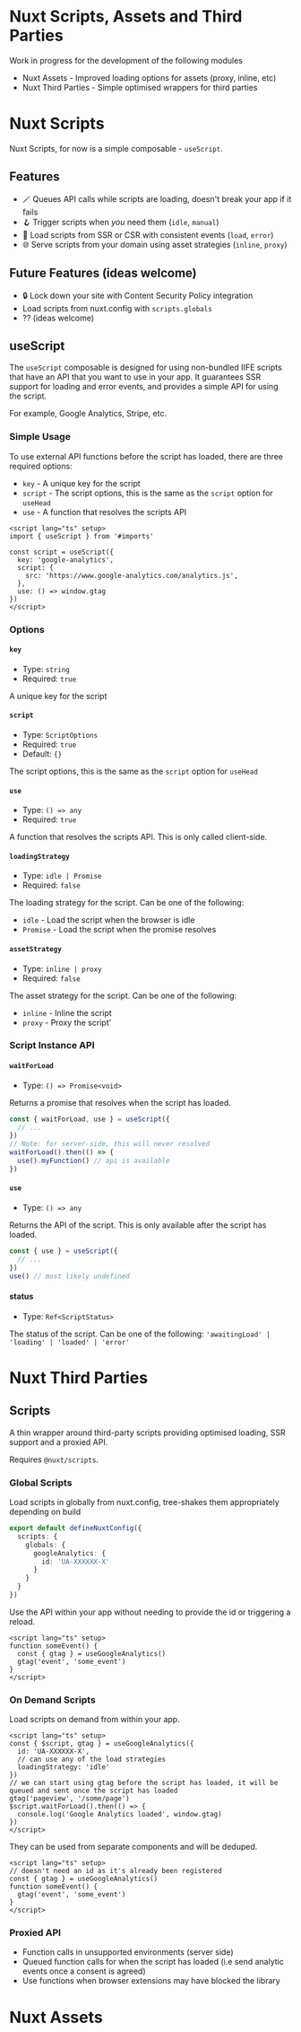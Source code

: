 # Nuxt Scripts, Assets and Third Parties

Work in progress for the development of the following modules
- Nuxt Assets - Improved loading options for assets (proxy, inline, etc)
- Nuxt Third Parties - Simple optimised wrappers for third parties

# Nuxt Scripts

Nuxt Scripts, for now is a simple composable - `useScript`.

## Features

- 🪄 Queues API calls while scripts are loading, doesn't break your app if it fails
- 🪝 Trigger scripts when _you_ need them (`idle`, `manual`)
- 💎 Load scripts from SSR or CSR with consistent events (`load`, `error`)
- 🌐 Serve scripts from your domain using asset strategies (`inline`, `proxy`)

## Future Features (ideas welcome)

- 🔒 Lock down your site with Content Security Policy integration
- Load scripts from nuxt.config with `scripts.globals`
- ?? (ideas welcome)


## useScript

The `useScript` composable is designed for
using non-bundled IIFE scripts that have an API that you want to use in your app. It guarantees SSR support for loading and 
error events, and provides a simple API for using the script.

For example, Google Analytics, Stripe, etc.

### Simple Usage

To use external API functions before the script has loaded, there are three required options:
- `key` - A unique key for the script
- `script` - The script options, this is the same as the `script` option for `useHead`
- `use` - A function that resolves the scripts API

```vue
<script lang="ts" setup>
import { useScript } from '#imports'

const script = useScript({
  key: 'google-analytics',
  script: {
    src: 'https://www.google-analytics.com/analytics.js',
  },
  use: () => window.gtag
})
</script>
```

### Options

#### `key`

- Type: `string`
- Required: `true`

A unique key for the script

#### `script`

- Type: `ScriptOptions`
- Required: `true`
- Default: `{}`

The script options, this is the same as the `script` option for `useHead`

#### `use`

- Type: `() => any`
- Required: `true`

A function that resolves the scripts API. This is only called client-side.

#### `loadingStrategy`

- Type: `idle | Promise`
- Required: `false`

The loading strategy for the script. Can be one of the following:
- `idle` - Load the script when the browser is idle
- `Promise` - Load the script when the promise resolves

#### `assetStrategy`

- Type: `inline | proxy`
- Required: `false`

The asset strategy for the script. Can be one of the following:
- `inline` - Inline the script
- `proxy` - Proxy the script'

### Script Instance API

#### `waitForLoad`

- Type: `() => Promise<void>`

Returns a promise that resolves when the script has loaded.

```ts
const { waitForLoad, use } = useScript({
  // ...
})
// Note: for server-side, this will never resolved 
waitForLoad().then(() => {
  use().myFunction() // api is available
})
```

#### `use`

- Type: `() => any`

Returns the API of the script. This is only available after the script has loaded.

```ts
const { use } = useScript({
  // ...
})
use() // most likely undefined
```

#### status

- Type: `Ref<ScriptStatus>`

The status of the script. Can be one of the following: `'awaitingLoad' | 'loading' | 'loaded' | 'error'`

# Nuxt Third Parties

## Scripts

A thin wrapper around third-party scripts providing optimised loading, SSR support and a proxied API.

Requires `@nuxt/scripts`.

### Global Scripts

Load scripts in globally from nuxt.config, tree-shakes them appropriately depending on build

```ts
export default defineNuxtConfig({
  scripts: {
    globals: {
      googleAnalytics: {
        id: 'UA-XXXXXX-X'
      }
    }
  }
})
```

Use the API within your app without needing to provide the id or triggering a reload.

```vue
<script lang="ts" setup>
function someEvent() {
  const { gtag } = useGoogleAnalytics()
  gtag('event', 'some_event')
}
</script>
```

### On Demand Scripts

Load scripts on demand from within your app.

```vue
<script lang="ts" setup>
const { $script, gtag } = useGoogleAnalytics({
  id: 'UA-XXXXXX-X',
  // can use any of the load strategies
  loadingStrategy: 'idle'
})
// we can start using gtag before the script has loaded, it will be queued and sent once the script has loaded
gtag('pageview', '/some/page')
$script.waitForLoad().then(() => {
  console.log('Google Analytics loaded', window.gtag)
})
</script>
```

They can be used from separate components and will be deduped.

```vue
<script lang="ts" setup>
// doesn't need an id as it's already been registered
const { gtag } = useGoogleAnalytics()
function someEvent() {
  gtag('event', 'some_event')
}
</script>
```

### Proxied API

- Function calls in unsupported environments (server side)
- Queued function calls for when the script has loaded (i.e send analytic events once a consent is agreed)
- Use functions when browser extensions may have blocked the library 

# Nuxt Assets

## 
